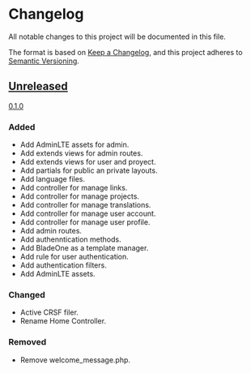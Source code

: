 # Changelog

All notable changes to this project will be documented in this file.

The format is based on [Keep a Changelog](https://keepachangelog.com/en/1.0.0/),
and this project adheres to [Semantic Versioning](https://semver.org/spec/v2.0.0.html).

## [Unreleased]

[0.1.0]

### Added

- Add AdminLTE assets for admin.
- Add extends views for admin routes.
- Add extends views for user and proyect.
- Add partials for public an private layouts.
- Add language files.
- Add controller for manage links.
- Add controller for manage projects.
- Add controller for manage translations.
- Add controller for manage user account.
- Add controller for manage user profile.
- Add admin routes.
- Add authenntication methods.
- Add BladeOne as a template manager.
- Add rule for user authentication.
- Add authentication filters.
- Add AdminLTE assets.

### Changed

- Active CRSF filer.
- Rename Home Controller.

### Removed

- Remove welcome_message.php.

[unreleased]: https://github.com/ManuelGil/indie-creator-page/compare/v1.0.0...HEAD
[0.1.0]: https://github.com/ManuelGil/indie-creator-page/releases/tag/v1.0.0
